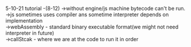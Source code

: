 5-10-21
tutorial -(8-12)
->without engine/js machine bytecode can't be run.<br>
->js sometimes uses compiler ans sometime interpreter depends on implementation<br>
->webAssembly - standard binary executable format(we might not need interpreter in future)<br>
->callStcak - where we are at the code to run it in order
